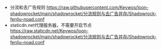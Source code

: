 - 分流和去广告规则
https://raw.githubusercontent.com/Keywos/loon-shadowrocket/main/shadowrocket/分流规则与去广告并存/Shadowrock-fenliu-noad.conf
- staticdn.net代理服务器，不需要开启节点
https://raw.staticdn.net/Keywos/loon-shadowrocket/main/shadowrocket/分流规则与去广告并存/Shadowrock-fenliu-noad.conf
